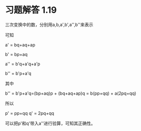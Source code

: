 # 习题解答 1.19

三次变换中的数，分别用a,b,a',b',a'',b''来表示

可知

a' = bq+aq+ap

b' = bp+aq

a'' = b'q+a'q+a'p

b'' = b'p+a'q

其中

b'' = b'p+a'q=(bp+aq)p + (bq+aq+ap)q = b(pp+qq) + a(2pq+qq)

所以

p' = pp+qq
q' = 2pq+qq

可以把p'和q'带入a''进行验算，可知其正确性。